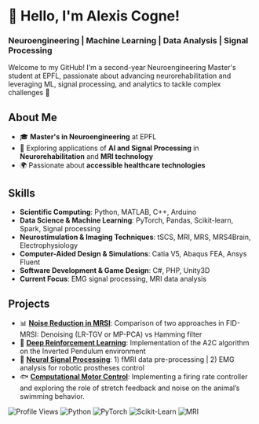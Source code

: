 # 👋 Hello, I'm Alexis Cogne!
### Neuroengineering | Machine Learning | Data Analysis | Signal Processing

Welcome to my GitHub! I'm a second-year Neuroengineering Master's student at EPFL, passionate about advancing neurorehabilitation and leveraging ML, signal processing, and analytics to tackle complex challenges 🚀

## About Me
- 🎓 **Master's in Neuroengineering** at EPFL
- 🧠 Exploring applications of **AI and Signal Processing** in **Neurorehabilitation** and **MRI technology**
- 🌍 Passionate about **accessible healthcare technologies**

## Skills
- **Scientific Computing**: Python, MATLAB, C++, Arduino
- **Data Science & Machine Learning**: PyTorch, Pandas, Scikit-learn, Spark, Signal processing
- **Neurostimulation & Imaging Techniques**: tSCS, MRI, MRS, MRS4Brain, Electrophysiology
- **Computer-Aided Design & Simulations**: Catia V5, Abaqus FEA, Ansys Fluent
- **Software Development & Game Design**: C#, PHP, Unity3D
- **Current Focus**: EMG signal processing, MRI data analysis


## Projects
- 📊 **[Noise Reduction in MRSI](https://github.com/AlexisCogne/MRI_Practicals)**: Comparison of two approaches in FID-MRSI: Denoising (LR-TGV or MP-PCA) vs Hamming filter
- 🤖 **[Deep Reinforcement Learning](https://github.com/AlexisCogne/ANN_project)**: Implementation of the A2C algorithm on the Inverted Pendulum environment
- 🧠 **[Neural Signal Processing](https://github.com/AlexisCogne/NSSP_projects)**: 1) fMRI data pre-processing | 2) EMG analysis for robotic prostheses control
- 🐟 **[Computational Motor Control](https://github.com/AlexisCogne/CMC_zebrafish)**: Implementing a firing rate controller and exploring the role of stretch feedback and noise on the animal’s swimming behavior.



![Profile Views](https://komarev.com/ghpvc/?username=your-username&color=blue)
![Python](https://img.shields.io/badge/Python-3.9-blue)
![PyTorch](https://img.shields.io/badge/-PyTorch-red?logo=pytorch&logoColor=white)
![Scikit-Learn](https://img.shields.io/badge/-Scikit--Learn-lightgrey?logo=scikit-learn&logoColor=white)
![MRI](https://img.shields.io/badge/-MRI-blue?logo=health&logoColor=white)





